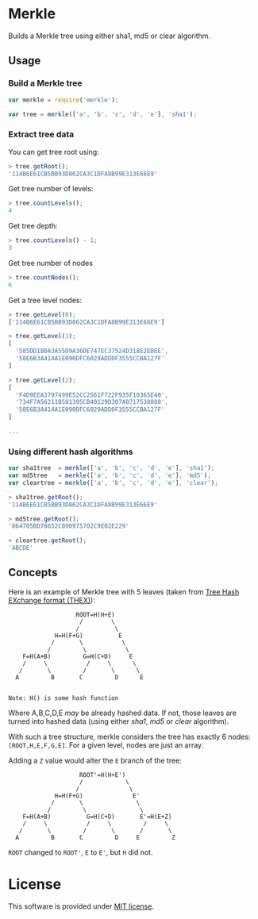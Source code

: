 # Merkle

Builds a Merkle tree using either sha1, md5 or clear algorithm.

## Usage

### Build a Merkle tree
```js
var merkle = require('merkle');

var tree = merkle(['a', 'b', 'c', 'd', 'e'], 'sha1');
```
### Extract tree data

You can get tree root using:

```js
> tree.getRoot();
'114B6E61CB5BB93D862CA3C1DFA8B99E313E66E9'
```

Get tree number of levels:
```js
> tree.countLevels();
4
```

Get tree depth:

```js
> tree.countLevels() - 1;
3
```

Get tree number of nodes

```js
> tree.countNodes();
6
```

Get a tree level nodes:

```js
> tree.getLevel(0);
['114B6E61CB5BB93D862CA3C1DFA8B99E313E66E9']

> tree.getLevel(1);
[
  '585DD1B0A3A55D9A36DE747EC37524D318E2EBEE',
  '58E6B3A414A1E090DFC6029ADD0F3555CCBA127F'
]

> tree.getLevel(2);
[
  'F4D9EEA3797499E52CC2561F722F935F10365E40',
  '734F7A56211B581395CB40129D307A0717538088',
  '58E6B3A414A1E090DFC6029ADD0F3555CCBA127F'
]

...
```

### Using different hash algorithms

```js
var sha1tree  = merkle(['a', 'b', 'c', 'd', 'e'], 'sha1');
var md5tree   = merkle(['a', 'b', 'c', 'd', 'e'], 'md5');
var cleartree = merkle(['a', 'b', 'c', 'd', 'e'], 'clear');

> sha1tree.getRoot();
'114B6E61CB5BB93D862CA3C1DFA8B99E313E66E9'

> md5tree.getRoot();
'064705BD78652C090975702C9E02E229'

> cleartree.getRoot();
'ABCDE'
```

## Concepts

Here is an example of Merkle tree with 5 leaves (taken from [Tree Hash EXchange format (THEX)](http://web.archive.org/web/20080316033726/http://www.open-content.net/specs/draft-jchapweske-thex-02.html)):

                       ROOT=H(H+E)
                        /        \
                       /          \
                 H=H(F+G)          E
                /       \           \
               /         \           \
        F=H(A+B)         G=H(C+D)     E
        /     \           /     \      \
       /       \         /       \      \
      A         B       C         D      E


    Note: H() is some hash function

Where A,B,C,D,E *may* be already hashed data. If not, those leaves are turned into hashed data (using either *sha1*, *md5* or *clear* algorithm).

With such a tree structure, merkle considers the tree has exactly 6 nodes: `[ROOT,H,E,F,G,E]`. For a given level, nodes are just an array.

Adding a `Z` value would alter the `E` branch of the tree:

                        ROOT'=H(H+E')
                        /            \
                       /              \
                 H=H(F+G)              E'
                /       \               \
               /         \               \
        F=H(A+B)          G=H(C+D)       E'=H(E+Z)
        /     \           /     \         /     \
       /       \         /       \       /       \
      A         B       C         D     E         Z

`ROOT` changed to `ROOT'`, `E` to `E'`, but `H` did not.

# License

This software is provided under [MIT license](https://raw.github.com/c-geek/merkle/master/LICENSE).
